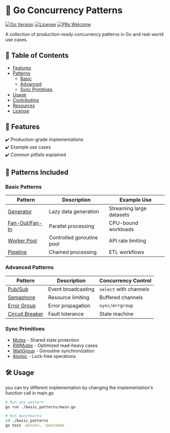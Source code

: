 # 🚀 Go Concurrency Patterns

[![Go Version](https://img.shields.io/badge/Go-1.21+-00ADD8?logo=go)](https://golang.org/dl/)
[![License](https://img.shields.io/badge/license-MIT-blue)](LICENSE)
[![PRs Welcome](https://img.shields.io/badge/PRs-welcome-brightgreen.svg)](CONTRIBUTING.md)

A collection of production-ready concurrency patterns in Go and real-world use cases.

## 📖 Table of Contents

- [Features](#-features)
- [Patterns](#-patterns-included)
  - [Basic](#basic-patterns)
  - [Advanced](#advanced-patterns)
  - [Sync Primitives](#sync-primitives)
- [Usage](#-usage)
- [Contributing](#-contributing)
- [Resources](#-learning-resources)
- [License](#-license)

## 🌟 Features

✔️ Production-grade implementations  
✔️ Example use cases  
✔️ Common pitfalls explained  

## 🧩 Patterns Included

### Basic Patterns
| Pattern | Description | Example Use |
|---------|------------|-------------|
| [Generator](/basic_patterns/generator/) | Lazy data generation | Streaming large datasets |
| [Fan-Out/Fan-In](/basic_patterns/fanout-fanin/) | Parallel processing | CPU-bound workloads |
| [Worker Pool](/basic_patterns/workerpool/) | Controlled goroutine pool | API rate limiting |
| [Pipeline](/basic_patterns/pipeline/) | Chained processing | ETL workflows |

### Advanced Patterns
| Pattern | Description | Concurrency Control |
|---------|------------|---------------------|
| [Pub/Sub](/pubsub/) | Event broadcasting | `select` with channels |
| [Semaphore](/semaphore/) | Resource limiting | Buffered channels |
| [Error Group](/errgroup/) | Error propagation | `sync/errgroup` |
| [Circuit Breaker](/circuit-breaker/) | Fault tolerance | State machine |

### Sync Primitives
- [Mutex](/sync-mutex/) - Shared state protection
- [RWMutex](/sync-mutex/) - Optimized read-heavy cases
- [WaitGroup](/sync-waitgroup/) - Goroutine synchronization
- [Atomic](/sync-atomic/) - Lock-free operations

## 🛠️ Usage

you can try different implementation by changing the implementation's function call in main.go
```bash
# Run any pattern
go run ./basic_patterns/main.go
```

```bash
# Run benchmarks
cd ./basic_patterns
go test -bench=. -benchmem
